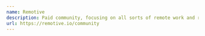 ```yaml
---
name: Remotive
description: Paid community, focusing on all sorts of remote work and related lifestyle.
url: https://remotive.io/community
---
```

